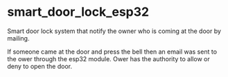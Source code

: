 # smart_door_lock_esp32
Smart door lock system that notify the owner who is coming at the door by mailing.

If someone came at the door and press the bell then an email was sent to the ower through the esp32 module. Ower has the authority to allow or deny to open the door.
